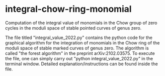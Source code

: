 # integral-chow-ring-monomial
Computation of the integral value of monomials in the Chow group of zero cycles in the moduli space of stable pointed curves of genus zero.

The file titled "integral_value_2022.py" contains the python code for the graphical algorithm for the integration of monomials in the Chow ring of the moduli space of stable marked curves of genus zero. The algorithm is called "the forest algorithm" in the preprint arXiv:2102.03575. To execute the file, one can simply carry out "python integral_value_2022.py" in the terminal window. Detailed explanation/instructions can be found inside the file. 
